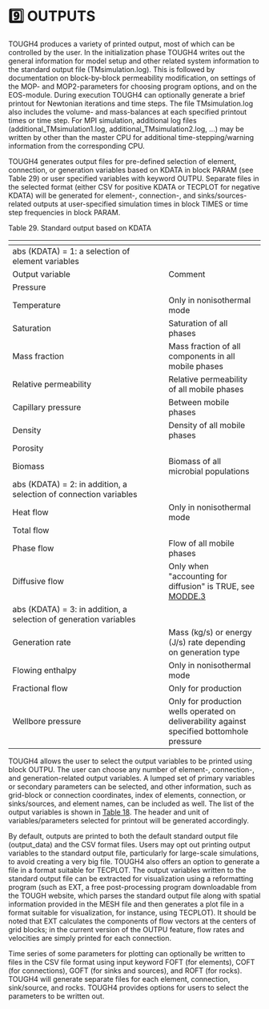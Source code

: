 # 9️⃣ OUTPUTS

TOUGH4 produces a variety of printed output, most of which can be controlled by the user. In the initialization phase TOUGH4 writes out the general information for model setup and other related system information to the standard output file (TMsimulation.log). This is followed by documentation on block-by-block permeability modification, on settings of the MOP- and MOP2-parameters for choosing program options, and on the EOS-module. During execution TOUGH4 can optionally generate a brief printout for Newtonian iterations and time steps. The file TMsimulation.log also includes the volume- and mass-balances at each specified printout times or time step. For MPI simulation, additional log files (additional\_TMsimulation1.log, additional\_TMsimulation2.log, ...) may be written by other than the master CPU for additional time-stepping/warning information from the corresponding CPU. &#x20;

TOUGH4 generates output files for pre-defined selection of element, connection, or generation variables based on KDATA in block PARAM (see Table 29) or user specified variables with keyword OUTPU.  Separate files in the selected format (either CSV for positive KDATA or TECPLOT for negative KDATA) will be generated for element-, connection-, and sinks/sources-related outputs at user-specified simulation times in block TIMES or time step frequencies in block PARAM.

Table 29. Standard output based on KDATA

<table data-header-hidden><thead><tr><th width="296"></th><th></th></tr></thead><tbody><tr><td>abs (KDATA) = 1: a selection of element variables</td><td></td></tr><tr><td>Output variable</td><td>Comment</td></tr><tr><td>Pressure</td><td> </td></tr><tr><td>Temperature</td><td>Only in nonisothermal mode</td></tr><tr><td>Saturation</td><td>Saturation of all phases</td></tr><tr><td>Mass fraction</td><td>Mass fraction of all components in all mobile phases</td></tr><tr><td>Relative permeability</td><td>Relative permeability of all mobile phases</td></tr><tr><td>Capillary pressure</td><td>Between mobile phases</td></tr><tr><td>Density</td><td>Density of all mobile phases</td></tr><tr><td>Porosity</td><td> </td></tr><tr><td>Biomass</td><td>Biomass of all microbial populations</td></tr><tr><td>abs (KDATA) = 2: in addition, a selection of connection variables</td><td></td></tr><tr><td>Heat flow</td><td>Only in nonisothermal mode</td></tr><tr><td>Total flow</td><td> </td></tr><tr><td>Phase flow</td><td>Flow of all mobile phases</td></tr><tr><td>Diffusive flow</td><td>Only when "accounting for diffusion" is TRUE, see <a href="preparation-of-model-input/keywords-and-input-data/modde.md">MODDE.3</a></td></tr><tr><td>abs (KDATA) = 3: in addition, a selection of generation variables</td><td></td></tr><tr><td>Generation rate</td><td>Mass (kg/s) or energy (J/s) rate depending on generation type</td></tr><tr><td>Flowing enthalpy</td><td>Only in nonisothermal mode</td></tr><tr><td>Fractional flow</td><td>Only for production</td></tr><tr><td>Wellbore pressure</td><td>Only for production wells operated on deliverability against specified bottomhole pressure</td></tr></tbody></table>

TOUGH4 allows the user to select the output variables to be printed using block OUTPU. The user can choose any number of element-, connection-, and generation-related output variables. A lumped set of primary variables or secondary parameters can be selected, and other information, such as grid-block or connection coordinates, index of elements, connection, or sinks/sources, and element names, can be included as well. The list of the output variables is shown in [Table 18](preparation-of-model-input/keywords-and-input-data/outpu.md). The header and unit of variables/parameters selected for printout will be generated accordingly.

By default, outputs are printed to both the default standard output file (output\_data) and the CSV format files. Users may opt out printing output variables to the standard output file, particularly for large-scale simulations, to avoid creating a very big file. TOUGH4 also offers an option to generate a file in a format suitable for TECPLOT. The output variables written to the standard output file can be extracted for visualization using a reformatting program (such as EXT, a free post-processing program downloadable from the TOUGH website, which parses the standard output file along with spatial information provided in the MESH file and then generates a plot file in a format suitable for visualization, for instance, using TECPLOT). It should be noted that EXT calculates the components of flow vectors at the centers of grid blocks; in the current version of the OUTPU feature, flow rates and velocities are simply printed for each connection.

&#x20;Time series of some parameters for plotting can optionally be written to files in the CSV file format using input keyword FOFT (for elements), COFT (for connections), GOFT (for sinks and sources), and ROFT (for rocks). TOUGH4 will generate separate files for each element, connection, sink/source, and rocks. TOUGH4 provides options for users to select the parameters to be written out. &#x20;

